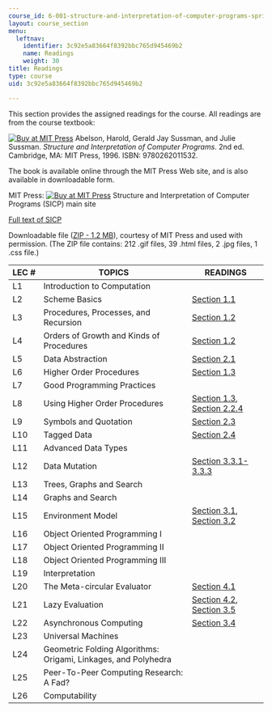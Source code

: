 ```yaml
---
course_id: 6-001-structure-and-interpretation-of-computer-programs-spring-2005
layout: course_section
menu:
  leftnav:
    identifier: 3c92e5a83664f8392bbc765d945469b2
    name: Readings
    weight: 30
title: Readings
type: course
uid: 3c92e5a83664f8392bbc765d945469b2

---
```


This section provides the assigned readings for the course. All readings are from the course textbook:

[![Buy at MIT Press](/images/mp_logo.gif)](https://mitpress.mit.edu/9780262011532) Abelson, Harold, Gerald Jay Sussman, and Julie Sussman. _Structure and Interpretation of Computer Programs_. 2nd ed. Cambridge, MA: MIT Press, 1996. ISBN: 9780262011532.

The book is available online through the MIT Press Web site, and is also available in downloadable form.

MIT Press: [![Buy at MIT Press](/images/mp_logo.gif)](https://mitpress.mit.edu/9780262011532) Structure and Interpretation of Computer Programs (SICP) main site

[Full text of SICP](https://mitpress.mit.edu/sites/default/files/sicp/full-text/book/book-Z-H-38.html)

Downloadable file ([ZIP - 1.2 MB](/coursemedia/6-001-structure-and-interpretation-of-computer-programs-spring-2005/c975ee8b62d01f5edb5ed01cd99e08d1_SICP_fulltext.zip)), courtesy of MIT Press and used with permission. (The ZIP file contains: 212 .gif files, 39 .html files, 2 .jpg files, 1 .css file.)

| LEC # | TOPICS | READINGS |
| --- | --- | --- |
| L1 | Introduction to Computation | &nbsp; |
| L2 | Scheme Basics | [Section 1.1](http://mitpress.mit.edu/sites/default/files/sicp/full-text/book/book-Z-H-10.html#%_sec_1.1) |
| L3 | Procedures, Processes, and Recursion | [Section 1.2](http://mitpress.mit.edu/sites/default/files/sicp/full-text/book/book-Z-H-11.html#%_sec_1.2) |
| L4 | Orders of Growth and Kinds of Procedures | [Section 1.2](http://mitpress.mit.edu/sites/default/files/sicp/full-text/book/book-Z-H-11.html#%_sec_1.2) |
| L5 | Data Abstraction | [Section 2.1](http://mitpress.mit.edu/sites/default/files/sicp/full-text/book/book-Z-H-14.html#%_sec_2.1) |
| L6 | Higher Order Procedures | [Section 1.3](http://mitpress.mit.edu/sites/default/files/sicp/full-text/book/book-Z-H-12.html#%_sec_1.3) |
| L7 | Good Programming Practices | &nbsp; |
| L8 | Using Higher Order Procedures | [Section 1.3](http://mitpress.mit.edu/sites/default/files/sicp/full-text/book/book-Z-H-12.html#%_sec_1.3), [Section 2.2.4](http://mitpress.mit.edu/sites/default/files/sicp/full-text/book/book-Z-H-15.html#%_sec_2.2.4) |
| L9 | Symbols and Quotation | [Section 2.3](http://mitpress.mit.edu/sites/default/files/sicp/full-text/book/book-Z-H-16.html#%_sec_2.3) |
| L10 | Tagged Data | [Section 2.4](http://mitpress.mit.edu/sites/default/files/sicp/full-text/book/book-Z-H-17.html#%_sec_2.4) |
| L11 | Advanced Data Types | &nbsp; |
| L12 | Data Mutation | [Section 3.3.1-3.3.3](http://mitpress.mit.edu/sites/default/files/sicp/full-text/book/book-Z-H-22.html#%_sec_3.3) |
| L13 | Trees, Graphs and Search | &nbsp; |
| L14 | Graphs and Search | &nbsp; |
| L15 | Environment Model | [Section 3.1](http://mitpress.mit.edu/sites/default/files/sicp/full-text/book/book-Z-H-20.html#%_sec_3.1), [Section 3.2](http://mitpress.mit.edu/sites/default/files/sicp/full-text/book/book-Z-H-21.html#%_sec_3.2) |
| L16 | Object Oriented Programming I | &nbsp; |
| L17 | Object Oriented Programming II | &nbsp; |
| L18 | Object Oriented Programming III | &nbsp; |
| L19 | Interpretation | &nbsp; |
| L20 | The Meta-circular Evaluator | [Section 4.1](http://mitpress.mit.edu/sites/default/files/sicp/full-text/book/book-Z-H-26.html#%_sec_4.1) |
| L21 | Lazy Evaluation | [Section 4.2](http://mitpress.mit.edu/sites/default/files/sicp/full-text/book/book-Z-H-27.html#%_sec_4.2), [Section 3.5](http://mitpress.mit.edu/sites/default/files/sicp/full-text/book/book-Z-H-24.html#%_sec_3.5) |
| L22 | Asynchronous Computing | [Section 3.4](http://mitpress.mit.edu/sites/default/files/sicp/full-text/book/book-Z-H-23.html#%_sec_3.4) |
| L23 | Universal Machines | &nbsp; |
| L24 | Geometric Folding Algorithms: Origami, Linkages, and Polyhedra | &nbsp; |
| L25 | Peer-To-Peer Computing Research: A Fad? | &nbsp; |
| L26 | Computability |